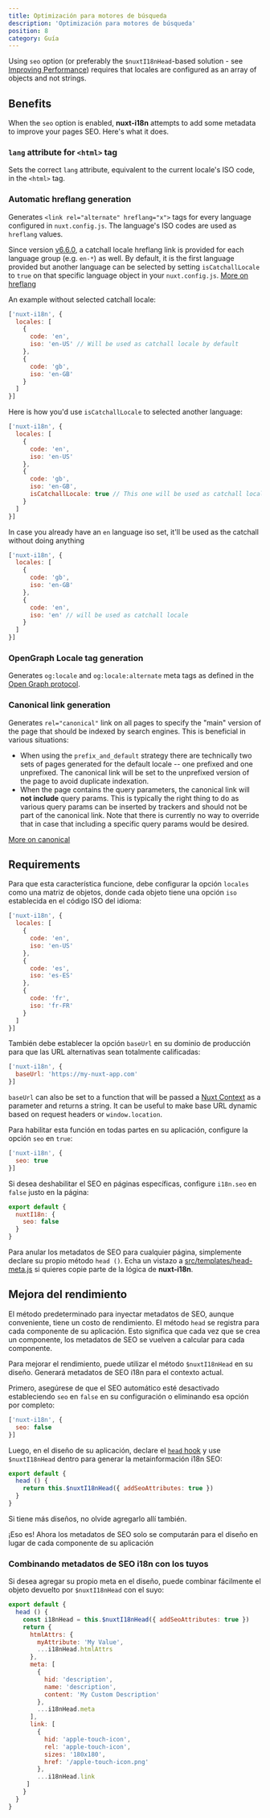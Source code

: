 ```yaml
---
title: Optimización para motores de búsqueda
description: 'Optimización para motores de búsqueda'
position: 8
category: Guía
---
```


<alert type="info">

Using `seo` option (or preferably the `$nuxtI18nHead`-based solution - see [Improving Performance](#improving-performance)) requires that locales are configured as an array of objects and not strings.

</alert>

## Benefits

When the `seo` option is enabled, **nuxt-i18n** attempts to add some metadata to improve your pages SEO. Here's what it does.

### `lang` attribute for `<html>` tag

  Sets the correct `lang` attribute, equivalent to the current locale's ISO code, in the `<html>` tag.

### Automatic hreflang generation

  Generates `<link rel="alternate" hreflang="x">` tags for every language configured in `nuxt.config.js`. The language's ISO codes are used as `hreflang` values.

  Since version [v6.6.0](https://github.com/nuxt-community/i18n-module/releases/tag/v6.6.0), a catchall locale hreflang link is provided for each language group (e.g. `en-*`) as well. By default, it is the first language provided but another language can be selected by setting `isCatchallLocale` to `true` on that specific language object in your `nuxt.config.js`. [More on hreflang](https://support.google.com/webmasters/answer/189077)

An example without selected catchall locale:

```js {}[nuxt.config.js]
['nuxt-i18n', {
  locales: [
    {
      code: 'en',
      iso: 'en-US' // Will be used as catchall locale by default
    },
    {
      code: 'gb',
      iso: 'en-GB'
    }
  ]
}]
```

Here is how you'd use `isCatchallLocale` to selected another language:

```js {}[nuxt.config.js]
['nuxt-i18n', {
  locales: [
    {
      code: 'en',
      iso: 'en-US'
    },
    {
      code: 'gb',
      iso: 'en-GB',
      isCatchallLocale: true // This one will be used as catchall locale
    }
  ]
}]
```

  In case you already have an `en` language iso set, it'll be used as the catchall without doing anything

```js {}[nuxt.config.js]
['nuxt-i18n', {
  locales: [
    {
      code: 'gb',
      iso: 'en-GB'
    },
    {
      code: 'en',
      iso: 'en' // will be used as catchall locale
    }
  ]
}]
```

### OpenGraph Locale tag generation

Generates `og:locale` and `og:locale:alternate` meta tags as defined in the [Open Graph protocol](http://ogp.me/#optional).

### Canonical link generation

Generates `rel="canonical"` link on all pages to specify the "main" version of the page that should be indexed by search engines. This is beneficial in various situations:
  - When using the `prefix_and_default` strategy there are technically two sets of pages generated for the default locale -- one prefixed and one unprefixed. The canonical link will be set to the unprefixed version of the page to avoid duplicate indexation.
  - When the page contains the query parameters, the canonical link will **not include** query params. This is typically the right thing to do as various query params can be inserted by trackers and should not be part of the canonical link. Note that there is currently no way to override that in case that including a specific query params would be desired.

[More on canonical](https://support.google.com/webmasters/answer/182192#dup-content)

## Requirements

Para que esta característica funcione, debe configurar la opción `locales` como una matriz de objetos, donde cada objeto tiene una opción `iso` establecida en el código ISO del idioma:

```js {}[nuxt.config.js]
['nuxt-i18n', {
  locales: [
    {
      code: 'en',
      iso: 'en-US'
    },
    {
      code: 'es',
      iso: 'es-ES'
    },
    {
      code: 'fr',
      iso: 'fr-FR'
    }
  ]
}]
```

También debe establecer la opción  `baseUrl` en su dominio de producción para que las URL alternativas sean totalmente calificadas:

```js {}[nuxt.config.js]
['nuxt-i18n', {
  baseUrl: 'https://my-nuxt-app.com'
}]
```

`baseUrl` can also be set to a function that will be passed a [Nuxt Context](https://nuxtjs.org/guides/concepts/context-helpers) as a parameter and returns a string. It can be useful to make base URL dynamic based on request headers or `window.location`.

Para habilitar esta función en todas partes en su aplicación, configure la opción `seo` en `true`:

```js {}[nuxt.config.js]
['nuxt-i18n', {
  seo: true
}]
```

Si desea deshabilitar el SEO en páginas específicas, configure `i18n.seo` en `false` justo en la página:

```js {}[pages/about.vue]
export default {
  nuxtI18n: {
    seo: false
  }
}
```

Para anular los metadatos de SEO para cualquier página, simplemente declare su propio método `head ()`. Echa un vistazo a [src/templates/head-meta.js](https://github.com/nuxt-community/i18n-module/blob/master/src/templates/head-meta.js) si quieres copie parte de la lógica de  **nuxt-i18n**.

## Mejora del rendimiento

El método predeterminado para inyectar metadatos de SEO, aunque conveniente, tiene un costo de rendimiento.
El método `head` se registra para cada componente de su aplicación.
Esto significa que cada vez que se crea un componente, los metadatos de SEO se vuelven a calcular para cada componente.

Para mejorar el rendimiento, puede utilizar el método `$nuxtI18nHead` en su diseño. Generará metadatos de SEO i18n para el contexto actual.

Primero, asegúrese de que el SEO automático esté desactivado estableciendo `seo` en `false` en su configuración o eliminando esa opción por completo:

```js {}[nuxt.config.js]
['nuxt-i18n', {
  seo: false
}]
```

Luego, en el diseño de su aplicación, declare el [`head` hook](https://nuxtjs.org/guides/features/meta-tags-seo) y use `$nuxtI18nHead` dentro para generar la metainformación i18n SEO:

```js {}[layouts/default.vue]
export default {
  head () {
    return this.$nuxtI18nHead({ addSeoAttributes: true })
  }
}
```

Si tiene más diseños, no olvide agregarlo allí también.

¡Eso es! Ahora los metadatos de SEO solo se computarán para el diseño en lugar de cada componente de su aplicación

### Combinando metadatos de SEO i18n con los tuyos

Si desea agregar su propio meta en el diseño, puede combinar fácilmente el objeto devuelto por `$nuxtI18nHead` con el suyo:

```js {}[layouts/default.vue]
export default {
  head () {
    const i18nHead = this.$nuxtI18nHead({ addSeoAttributes: true })
    return {
      htmlAttrs: {
        myAttribute: 'My Value',
        ...i18nHead.htmlAttrs
      },
      meta: [
        {
          hid: 'description',
          name: 'description',
          content: 'My Custom Description'
        },
        ...i18nHead.meta
      ],
      link: [
        {
          hid: 'apple-touch-icon',
          rel: 'apple-touch-icon',
          sizes: '180x180',
          href: '/apple-touch-icon.png'
        },
        ...i18nHead.link
     ]
    }
  }
}
```
